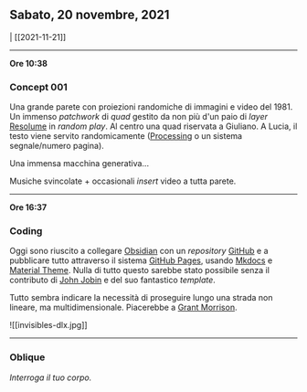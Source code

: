 ## Sabato, 20 novembre, 2021


  | [[2021-11-21]]

---

**Ore 10:38**

### Concept 001

Una grande parete con proiezioni randomiche di immagini e video del 1981. Un immenso *patchwork* di *quad* gestito da non più d'un paio di *layer* [Resolume](https://resolume.com/) in *random play*. Al centro una quad riservata a Giuliano. A Lucia, il testo viene servito randomicamente ([Processing](https://processing.org) o un sistema segnale/numero pagina).

Una immensa macchina generativa...

Musiche svincolate + occasionali *insert* video a tutta parete.

---

**Ore 16:37**

### Coding

Oggi sono riuscito a collegare [Obsidian](https://obsidian.md/) con un *repository* [GitHub](https://github.com) e a pubblicare tutto attraverso il sistema [GitHub Pages](https://pages.github.com), usando [Mkdocs](https://www.mkdocs.org/) e [Material Theme](https://squidfunk.github.io/mkdocs-material/). Nulla di tutto questo sarebbe stato possibile senza il contributo di [John Jobin](https://github.com/jobindj/obsidian-mkdocs) e del suo fantastico *template*.

Tutto sembra indicare la necessità di proseguire lungo una strada non lineare, ma multidimensionale. Piacerebbe a [Grant Morrison](https://en.wikipedia.org/wiki/Grant_Morrison).

![[invisibles-dlx.jpg]]

___

### Oblique

*Interroga il tuo corpo.*